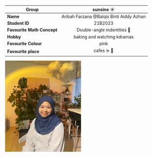 | **Group** | sunsine :sunny: |
|-----|:----:|
| **Name** | Aribah Farzana @Balqis Binti Aiddy Azhan |
| **Student ID** | 21B2023 |
| **Favourite Math Concept** | Double-angle indentities :triangular_ruler: |
| **Hobby** | baking and watching kdramas |
| **Favourite Colour** | pink |
| **Favourite place** | cafes :coffee: :cake: |

<img src="aribah.jpg" width="250" height="300">
